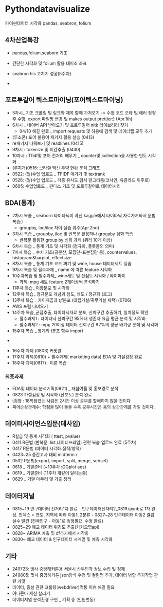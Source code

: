 # Pythondatavisualize
파이썬데이터 시각화 pandas, seabron, folium

## 4차산업특강
- pandas,folium,seaborn 기초
- 간단한 시각화 및 folium 활용 대피소 좌표
- seabron his 고치기 성공(5주차)

- 
## 포르투갈어 텍스트마이닝(포어텍스트마이닝)
- 5차시_ 기초 크롤링 및 링크와 제목 함께 가져오기 -> 수업 코드 오타 및 에러 정정 후 수행. export 파일명 변경 및 makes output prettier:) (Apr.1th)
- 6차시 _ 네이버 API 받아오기 및 포르투갈어 nltk 라이브러리 찾기
    - 04/10 해결 완료 _ import requests 및 허용에 검색 및 데이터랩 모두 추가
- (루소폰) 포어 불용어 패키지 활용 실습 (0413)
- re패키지 다뤄보기 및 readlines (0415)
- 9차시 : tokenize 및 어간추출 (0430)
- 10차시 : Tfidf및 포어 전처리 배우기 _ counter및 collection을 사용한 빈도 시각화
- (루지개)0516: 브라질 백신 투약 현황 분석 그래프
- 0522: (월)수업  업로드 _ TFIDF 매기기 및 textrank
- 0528: (월)수업 업로드 _ 각종 유사도 검사 알고리즘(코사인, 유클리드 위주로)
- 0605: 수업업로드 _ 판다스 기초 및 포르투갈어로 데이터처리
  
## BDA(통계)
- 2차시 복습 _ seaborn 타이타닉이 아닌 kaggle에서 타이타닉 자료가져와서 문법 복습:)
  - groupby, loc/iloc 차이 실습 위주(Apr.2nd)
- 3차시 복습 _ groupby, iloc 및 반복문 활용하나 groupby 심화 학습
    -  반복문 활용한 group by 심화 과제 (쿼리 10개 이상)
- 6차시 복습 _ 통계 기초 및 시각화 (정규화, 플롯들의 의미)
- 7차시 복습 _ 수치 기초(공분산, 모집단-표본집단 등), countervalues, histogram&barplot, effectsize
- 8차시 복습 _ 통계 기초 코드 짜기 및 wine, house 데이터세트 실습
- 9차시 복습 및 필수과제 _ name 에 따른 feature 시각화
- 10주차복습 및 필수과제_ wine세트 및 산점도 시각화 / 싸이파이
    - 과제: mpg 세트 feature 2개이상씩 분석하기
- 11주차 복습_ 이항분포 및 시각화
- 12주차 복습_ 정규분포 개념과 첨도, 왜도 / 정규화 (로그)
- 13주차 복습 _ 카이제곱과 t,f분포 (대립가설/귀무가설 채택) (0706)
- AWS 포럼 다녀오기
- 14주차 복습_군집추출, 타이타닉자료 분포, 신뢰구간 추출하기, 일치정도 확인
  - 필수과제1 : 타이타닉 신뢰구간 95%내 생존자 요금 평균 분석 및 시각화
  - 필수과제2 : mpg 20이상 데이터 신뢰구간 92%의 평균 배기량 분석 및 시각화
- 15주차 복습 _ 통계와 t분포 함수 import
- ~~~ 0810 ADsp 응시로 BDA결강 _ 과제 업로드는 완료 추후 커밋예정(0803과제) ~~~
- 16주차 과제 (0803) 커밋완
- 17주차 과제(0810) + 필수과제( marketing data) EDA 및 가설검정 완료
- 18주차 과제(0817) : 이론 복습

### 최종과제
- EDA및 데이터 분석기획(0821) _ 재참여율 및 홍보경로 분석
- 0823 가설검정 및 시각화 (산포도) 분석 완료
- t검정 : 18학점있는 사람은 2시간 이상 공부를 할애하지 않을 것이다
- 피어슨상관계수: 학점을 많이 들을 수록 공부시간은 음의 상관관계를 가질 것이다.
  
## 데이터사이언스입문(데사입)
- R실습 및 통계 시각화 ( ttest, pvalue)
- 0411 R문법 (반복문, list,데이터프레임) 관련 복습 업로드 완료 (5주차)
- 0417 R문법 (데이터 시각화.질적/양적)
- 0423~25 중간고사 대비 midterm.r
- 0502 R문법(export, import, split, merge, sebset)
- 0618 _ 기말준비 (~10주차 :GGplot aes)
- 0619 _ 기말준비 (11주차 개같이 달리는중)
- 0629 _ 기말 마무리 및 기출 정리

## 데이터저널
- 0815~19 인구데이터 전처리1차 완료
      - 인구데이터전처리2_0819.ipynb로 1차 완성. 인덱스 = 연도, 지역에 따라 아동1, 2분류
      - 0827~28 인구데이터 아동2 컬럼 실수 발견 (전국인구 - 아동1로 정정필요. 수정 완료)
- 0825~29 폐교 데이터 위경도 추출(카카오맵api)
- 0828~ ARIMA 예측 및 df추가해서 시각화
- 0830~ 폐교 데이터 & 인구데이터 시계열 및 예측 시각화
  
## 기타
- 240723: 멋사 중앙해커톤용 서울시 산부인과 정보 수집 및 정제
- 240805: 멋사 중앙해커톤 json양식 수정 및 컬럼명 추가, 데이터 병합 추가작업 관련 커밋
- 데이터, 종설 관련 크롤링(webdriver)먹통 이슈 해결 필요
- 아나콘다 세션 살리기
- 데이터저널 분석환경 구현 _ 기획 중 (인원변동)
